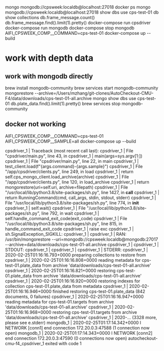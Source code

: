 mongo mongodb://cpsweek:localdb@localhost:27018
docker ps
mongo mongodb://cpsweek:localdb@localhost:27018
show dbs
use cps-test-01
db
show collections
db.frame_message.count()
db.frame_message.find().limit(1).pretty()
docker-compose run cpsdriver
docker-compose run mongodb
docker-compose stop mongodb
AIFI_CPSWEEK_COMP__COMMAND=cps-test-01 docker-compose up --build


# work with depth data

## work with mongodb directly
brew install  mongodb-community
brew services start mongodb-community
mongorestore --archive=/Users/mzhang/git-clones/AutoCheckout-CMU-F4/data/downloads/cps-test-01-all.archive
mongo
show dbs
use cps-test-01
db.plate_data.find().limit(1).pretty()
brew services stop mongodb-community  

## docker not working
AIFI_CPSWEEK_COMP__COMMAND=cps-test-01 AIFI_CPSWEEK_COMP__SAMPLE=all docker-compose up --build

cpsdriver_1  | Traceback (most recent call last):
cpsdriver_1  |   File "cpsdriver/main.py", line 43, in <module>
cpsdriver_1  |     main(args=sys.argv[1:])
cpsdriver_1  |   File "cpsdriver/main.py", line 22, in main
cpsdriver_1  |     test_client.load(f"{args.command}-{args.sample}")
cpsdriver_1  |   File "/app/cpsdriver/clients.py", line 249, in load
cpsdriver_1  |     return self.cps_mongo_client.load_archive(archive)
cpsdriver_1  |   File "/app/cpsdriver/clients.py", line 120, in load_archive
cpsdriver_1  |     return mongorestore(uri=self.uri, archive=filepath)
cpsdriver_1  |   File "/usr/local/lib/python3.8/site-packages/sh.py", line 1427, in __call__
cpsdriver_1  |     return RunningCommand(cmd, call_args, stdin, stdout, stderr)
cpsdriver_1  |   File "/usr/local/lib/python3.8/site-packages/sh.py", line 774, in __init__
cpsdriver_1  |     self.wait()
cpsdriver_1  |   File "/usr/local/lib/python3.8/site-packages/sh.py", line 792, in wait
cpsdriver_1  |     self.handle_command_exit_code(exit_code)
cpsdriver_1  |   File "/usr/local/lib/python3.8/site-packages/sh.py", line 815, in handle_command_exit_code
cpsdriver_1  |     raise exc
cpsdriver_1  | sh.SignalException_SIGKILL: 
cpsdriver_1  | 
cpsdriver_1  |   RAN: /usr/bin/mongorestore --uri=mongodb://cpsweek:localdb@mongodb:27017 --archive=data/downloads/cps-test-01-all.archive
cpsdriver_1  | 
cpsdriver_1  |   STDOUT:
cpsdriver_1  | 
cpsdriver_1  | 
cpsdriver_1  |   STDERR:
cpsdriver_1  | 2020-02-25T01:16:16.793+0000     preparing collections to restore from
cpsdriver_1  | 2020-02-25T01:16:16.808+0000     reading metadata for cps-test-01.plate_data from archive 'data/downloads/cps-test-01-all.archive'
cpsdriver_1  | 2020-02-25T01:16:16.821+0000     restoring cps-test-01.plate_data from archive 'data/downloads/cps-test-01-all.archive'
cpsdriver_1  | 2020-02-25T01:16:16.920+0000     restoring indexes for collection cps-test-01.plate_data from metadata
cpsdriver_1  | 2020-02-25T01:16:16.946+0000     finished restoring cps-test-01.plate_data (842 documents, 0 failures)
cpsdriver_1  | 2020-02-25T01:16:16.947+0000     reading metadata for cps-test-01.targets from archive 'data/downloads/cps-test-01-all.archive'
cpsdriver_1  | 2020-02-25T01:16:16.968+0000     restoring cps-test-01.targets from archive 'data/downloads/cps-test-01-all.archive'
cpsdriver_1  | 2020-... (3328 more, please see e.stderr)
mongodb_1    | 2020-02-25T01:17:14.342+0000 I  NETWORK  [conn1] end connection 172.20.0.3:47588 (1 connection now open)
mongodb_1    | 2020-02-25T01:17:14.343+0000 I  NETWORK  [conn2] end connection 172.20.0.3:47590 (0 connections now open)
autocheckout-cmu-f4_cpsdriver_1 exited with code 1



